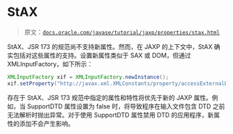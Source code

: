 # StAX

> 原文：[`docs.oracle.com/javase/tutorial/jaxp/properties/stax.html`](https://docs.oracle.com/javase/tutorial/jaxp/properties/stax.html)

StAX、JSR 173 的规范尚不支持新属性。然而，在 JAXP 的上下文中，StAX 确实包括对这些属性的支持。设置新属性类似于 SAX 或 DOM，但通过 XMLInputFactory，如下所示：

```java
XMLInputFactory xif = XMLInputFactory.newInstance();
xif.setProperty("http://javax.xml.XMLConstants/property/accessExternalDTD", "file");

```

存在于 StAX、JSR 173 规范中指定的属性和特性将优先于新的 JAXP 属性。例如，当 SupportDTD 属性设置为 false 时，将导致程序在输入文件包含 DTD 之前无法解析时抛出异常。对于使用 SupportDTD 属性禁用 DTD 的应用程序，新属性的添加不会产生影响。
